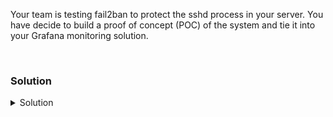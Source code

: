 Your team is testing fail2ban to protect the sshd process in your server. You have decide to build a proof of concept (POC) of the system and tie it into your Grafana monitoring solution.

<br>

### Solution
<details>
<summary>Solution</summary>
  
Install fail2ban

```plain
apt install -y fail2ban
```{{exec}}

Verify the version number of fail2ban client

```plain
fail2ban-client --version
```{{exec}}

Configure fail2ban for sshd jail.

```plain
vi /etc/fail2ban/jail.conf
```{{exec}}

#Uncomment [sshd] and enter the following lines under [sshd] section


```plain
     [sshd]
     enabled = true
     maxretry =  5
     findtime = 10
     bantime = 4h
```

#Check the rest of the file and ensure that there is no [sshd] config later in the file, delete or comment it out.

Review the configurations for apache and nginx to see what other types of jails are available in fail2ban.

Restart the service and verify that it is running properly.

```plain
systemctl restart fail2ban
```{{exec}}

```plain
systemctl status fail2ban
```{{exec}}

Test the fail2ban is properly working by trying to connect back to the controlplane server from node01 as a fake account.

```plain
ssh node01
```{{exec}}

Run a for loop and keep trying to connect back to controlplane. You will have to hit enter on each password line until lockout occurs.

```plain
for i in {1..6}; do ssh invaliduser@controlplane; done
```{{exec}}

You will have to hit 'ctrl + c' to exit when it stops trying to connect to the far end.

Exit back to controlplane and check the logs and fail status.

Check the log of fail2ban

```plain
tail -20 /var/log/fail2ban.log
```{{exec}}

Verify that you see the banned IP.

```plain
fail2ban-client get sshd banned
```{{exec}}

Do you see the IP address that you expect? Why do you think that is?

Unban the ip address from the logs. You must manually enter the correct IP address below from the upper output

```plain
fail2ban-client set sshd unbanip <the IP from the logs>
```

Test that the unban has happened correctly.

```plain
ssh node01
```{{exec}}

Try to connect back to controlplane with a correct user, the root user.

```plain
ssh controlplane
```{{exec}}

Did you connect back correctly? If so, move on to the next part of the lab.

</details>
